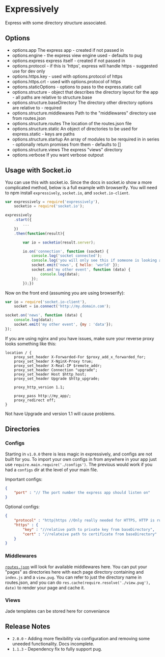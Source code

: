 # Expressively

Express with some directory structure associated.

## Options

 * options.app The express app - created if not passed in
 * options.engine - the express view engine used - defaults to pug
 * options.express express itself - created if not passed in
 * options.protocol - if this is 'https', express will handle https - suggested use for dev only
 * options.https.key - used with options.protocol of https
 * options.https.crt - used with options.protocol of https
 * options.staticOptions - options to pass to the express.static call
 * options.structure - object that describes the directory layout for the app - all paths are relative to structure.base
 * options.structure.baseDirectory The directory other directory options are relative to - required
 * options.structure.middlewares Path to the "middlewares" directory use from routes.json
 * options.structure.routes The location of the routes.json file
 * options.structure.static An object of directories to be used for express.static - keys are paths
 * options.structure.startup An array of modules to be rerquired in in series - optionally return promises from them - defaults to []
 * options.structure.views The express "views" directory
 * options.verbose If you want verbose outpout
    
## Usage with Socket.io

You can use this with socket.io. Since the docs in socket.io show a more complicated method, below is a full example with browserify.
You will need to npm install `expressively`, `socket.io`, and `socket.io-client`.

```javascript
var expressively = require('expressively'),
    socketio = require('socket.io');

expressively
    .start({
        ...
    })
    .then(function(result){

        var io = socketio(result.server);

        io.on('connection', function (socket) {
            console.log('socket connected');
            console.log('you will only see this if someone is looking at the front end');
            socket.emit('news', { hello: 'world' });
            socket.on('my other event', function (data) {
                console.log(data);
            });
        });})
```

Now on the front end (assuming you are using browserify):

```javascript
var io = require('socket.io-client'),
    socket = io.connect('http://my.domain.com');

socket.on('news', function (data) {
    console.log(data);
    socket.emit('my other event', {my : 'data'});
});
```

If you are using nginx and you have issues, make sure your reverse proxy looks something like this:

```
location / {
    proxy_set_header X-Forwarded-For $proxy_add_x_forwarded_for;
    proxy_set_header X-NginX-Proxy true;
    proxy_set_header X-Real-IP $remote_addr;
    proxy_set_header Connection "upgrade";
    proxy_set_header Host $http_host;
    proxy_set_header Upgrade $http_upgrade;

    proxy_http_version 1.1;

    proxy_pass http://my_app/;
    proxy_redirect off;
}
```

Not have Upgrade and version 1.1 will cause problems.

## Directories

### Configs

Starting in `v1.0.0` there is less magic in expressively, and configs are not built for you.
To import your own configs in from anywhere in your app just use `require.main.require('./configs')`. The 
previous would work if you had a `configs` dir at the level of your main file.

Important configs:

```json
{
    "port" : "// The port number the express app should listen on"
}
```

Optional configs:

```json
{
    "protocol" : "http|https //Only really needed for HTTPS, HTTP is run by default",
    "https" : {
        "key" : "//relative path to private key from baseDirectory",
        "cert" : "//relateive path to certificate from baseDirectory"
    }
}
```

### Middlewares

[`routes.json`](https://www.npmjs.com/package/express-json-middleware) will look for available middlewares here.
You can put your "pages" as directories here with each page directory containing and `index.js` and a `view.pug`.
You can refer to just the directory name in routes.json, and you can do `res.cache(require.resolve('./view.pug'), date)`
to render your page and cache it.

### Views

Jade templates can be stored here for conveniance

## Release Notes

* `2.0.0` - Adding more flexibility via configuration and removing some uneeded functionality. Docs incomplete.
* `1.1.3` - Dependency fix to fully support pug.

